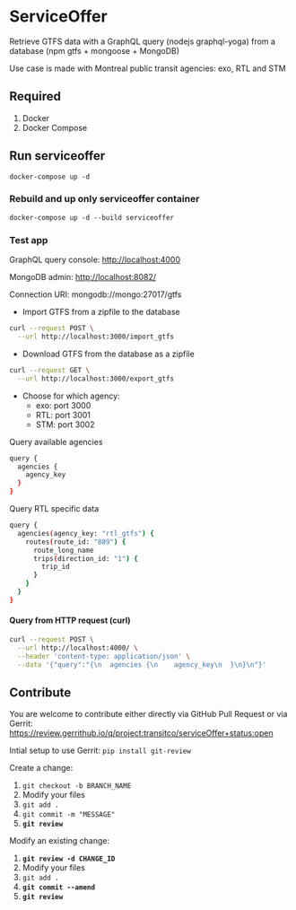 # ServiceOffer

Retrieve GTFS data with a GraphQL query (nodejs graphql-yoga) from a database (npm gtfs + mongoose + MongoDB)

Use case is made with Montreal public transit agencies: exo, RTL and STM

## Required

1. Docker
2. Docker Compose

## Run serviceoffer

`docker-compose up -d`

### Rebuild and up only serviceoffer container

`docker-compose up -d --build serviceoffer`

### Test app

GraphQL query console: <http://localhost:4000>

MongoDB admin: <http://localhost:8082/>

Connection URI: mongodb://mongo:27017/gtfs

* Import GTFS from a zipfile to the database

```bash
curl --request POST \
  --url http://localhost:3000/import_gtfs
```

* Download GTFS from the database as a zipfile

```bash
curl --request GET \
  --url http://localhost:3000/export_gtfs
```

* Choose for which agency:
  * exo: port 3000
  * RTL: port 3001
  * STM: port 3002

Query available agencies

```bash
query {
  agencies {
    agency_key
  }
}
```

Query RTL specific data

```bash
query {
  agencies(agency_key: "rtl_gtfs") {
    routes(route_id: "889") {
      route_long_name
      trips(direction_id: "1") {
        trip_id
      }
    }
  }
}
```

#### Query from HTTP request (curl)

```bash
curl --request POST \
  --url http://localhost:4000/ \
  --header 'content-type: application/json' \
  --data '{"query":"{\n  agencies {\n    agency_key\n  }\n}\n"}'
```

## Contribute

You are welcome to contribute either directly via GitHub Pull Request or via Gerrit:
<https://review.gerrithub.io/q/project:transitco/serviceOffer+status:open>

Intial setup to use Gerrit:
```pip install git-review```

Create a change:

1. ```git checkout -b BRANCH_NAME```
2. Modify your files
3. ```git add .```
4. ```git commit -m "MESSAGE"```
5. **```git review```**

Modify an existing change:

1. **```git review -d CHANGE_ID```**
2. Modify your files
3. ```git add .```
4. **```git commit --amend```**
5. **```git review```**
